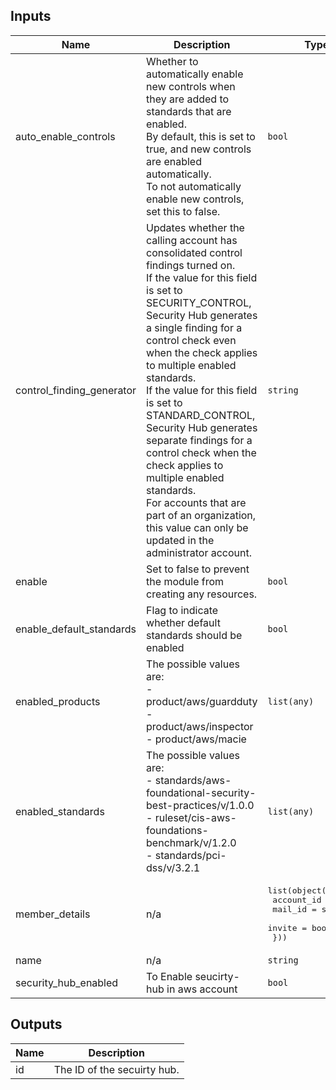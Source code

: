## Inputs

| Name | Description | Type | Default | Required |
|------|-------------|------|---------|:--------:|
| auto\_enable\_controls | Whether to automatically enable new controls when they are added to standards that are enabled. <br>By default, this is set to true, and new controls are enabled automatically. <br>To not automatically enable new controls, set this to false. | `bool` | `true` | no |
| control\_finding\_generator | Updates whether the calling account has consolidated control findings turned on. <br>If the value for this field is set to SECURITY\_CONTROL, <br>Security Hub generates a single finding for a control check even when the check applies to multiple enabled standards. <br>If the value for this field is set to STANDARD\_CONTROL, <br>Security Hub generates separate findings for a control check when the check applies to multiple enabled standards. <br>For accounts that are part of an organization, <br>this value can only be updated in the administrator account. | `string` | `null` | no |
| enable | Set to false to prevent the module from creating any resources. | `bool` | `true` | no |
| enable\_default\_standards | Flag to indicate whether default standards should be enabled | `bool` | `true` | no |
| enabled\_products | The possible values are:<br>- product/aws/guardduty<br>- product/aws/inspector<br>- product/aws/macie | `list(any)` | `[]` | no |
| enabled\_standards | The possible values are:<br>- standards/aws-foundational-security-best-practices/v/1.0.0<br>- ruleset/cis-aws-foundations-benchmark/v/1.2.0<br>- standards/pci-dss/v/3.2.1 | `list(any)` | `[]` | no |
| member\_details | n/a | <pre>list(object({<br>    account_id = string<br>    mail_id    = string<br>    invite     = bool<br>  }))</pre> | `[]` | no |
| name | n/a | `string` | `""` | no |
| security\_hub\_enabled | To Enable seucirty-hub in aws account | `bool` | `true` | no |

## Outputs

| Name | Description |
|------|-------------|
| id | The ID of the secuirty hub. |
